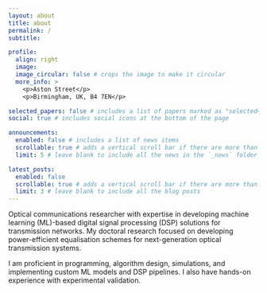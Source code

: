 ```yaml
---
layout: about
title: about
permalink: /
subtitle: 

profile:
  align: right
  image: 
  image_circular: false # crops the image to make it circular
  more_info: >
    <p>Aston Street</p>
    <p>Birmingham, UK, B4 7EN</p>

selected_papers: false # includes a list of papers marked as "selected={true}"
social: true # includes social icons at the bottom of the page

announcements:
  enabled: false # includes a list of news items
  scrollable: true # adds a vertical scroll bar if there are more than 3 news items
  limit: 5 # leave blank to include all the news in the `_news` folder

latest_posts:
  enabled: false
  scrollable: true # adds a vertical scroll bar if there are more than 3 new posts items
  limit: 3 # leave blank to include all the blog posts
---
```


Optical communications researcher with expertise in developing machine learning (ML)-based digital signal processing (DSP) solutions for transmission networks. My doctoral research focused on developing power-efficient equalisation schemes for next-generation optical transmission systems.

I am proficient in programming, algorithm design, simulations, and implementing custom ML models and DSP pipelines. I also have hands-on experience with experimental validation.